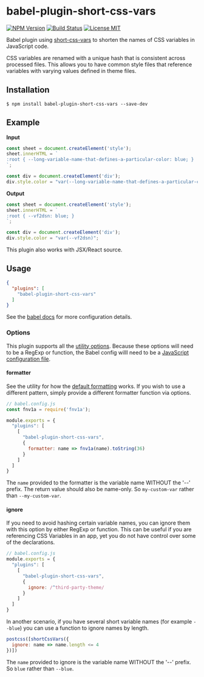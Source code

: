 # babel-plugin-short-css-vars

[![NPM Version](https://img.shields.io/npm/v/babel-plugin-short-css-vars?style=flat-square)](https://www.npmjs.com/package/babel-plugin-short-css-vars)
[![Build Status](https://img.shields.io/circleci/build/gh/godaddy/short-css-vars?style=flat-square)](https://circleci.com/gh/godaddy/short-css-vars)
[![License MIT](https://img.shields.io/github/license/godaddy/short-css-vars?style=flat-square)](LICENSE.md)

Babel plugin using [short-css-vars] to shorten the names of CSS variables in
JavaScript code.

CSS variables are renamed with a unique hash that is consistent across processed
files. This allows you to have common style files that reference variables with
varying values defined in theme files.

## Installation

```
$ npm install babel-plugin-short-css-vars --save-dev
```

## Example

**Input**

```js
const sheet = document.createElement('style');
sheet.innerHTML = `
:root { --long-variable-name-that-defines-a-particular-color: blue; }
`;

const div = document.createElement('div');
div.style.color = "var(--long-variable-name-that-defines-a-particular-color)";
```

**Output**

```js
const sheet = document.createElement('style');
sheet.innerHTML = `
:root { --vf2dsn: blue; }
`;

const div = document.createElement('div');
div.style.color = "var(--vf2dsn)";
```

This plugin also works with JSX/React source.

## Usage

```json
{
  "plugins": [
    "babel-plugin-short-css-vars"
  ]
}
```

See the [babel docs] for more configuration details.

### Options

This plugin supports all the [utility options]. Because these options will need
to be a RegExp or function, the Babel config willl need to be a
[JavaScript configuration file].

#### formatter

See the utility for how the [default formatting] works. If you wish to use a
different pattern, simply provide a different formatter function via options.

```js
// babel.config.js
const fnv1a = require('fnv1a');

module.exports = {
  "plugins": [
    [
      "babel-plugin-short-css-vars",
      {
        formatter: name => fnv1a(name).toString(36)
      }
    ]
  ]
}
```

The `name` provided to the formatter is the variable name WITHOUT the '--'
prefix. The return value should also be name-only. So `my-custom-var` rather
than `--my-custom-var`.

#### ignore

If you need to avoid hashing certain variable names, you can ignore them with
this option by either RegExp or function. This can be useful if you are
referencing CSS Variables in an app, yet you do not have control over some of
the declarations.

```js
// babel.config.js
module.exports = {
  "plugins": [
    [
      "babel-plugin-short-css-vars",
      {
        ignore: /^third-party-theme/
      }
    ]
  ]
}
```

In another scenario, if you have several short variable names (for example
`--blue`) you can use a function to ignore names by length.

```js
postcss([shortCssVars({
  ignore: name => name.length <= 4
})])
```

The `name` provided to ignore is the variable name WITHOUT the '--' prefix. So
`blue` rather than `--blue`.

<!-- LINK -->

[short-css-vars]:../short-css-vars/README.md
[default formatting]:../short-css-vars/README.md#formatting
[utility options]:../short-css-vars/README.md#new-shortcssvarsoptions
[babel docs]:https://babeljs.io/docs/en/configuration
[JavaScript configuration file]:https://babeljs.io/docs/en/configuration#javascript-configuration-files

